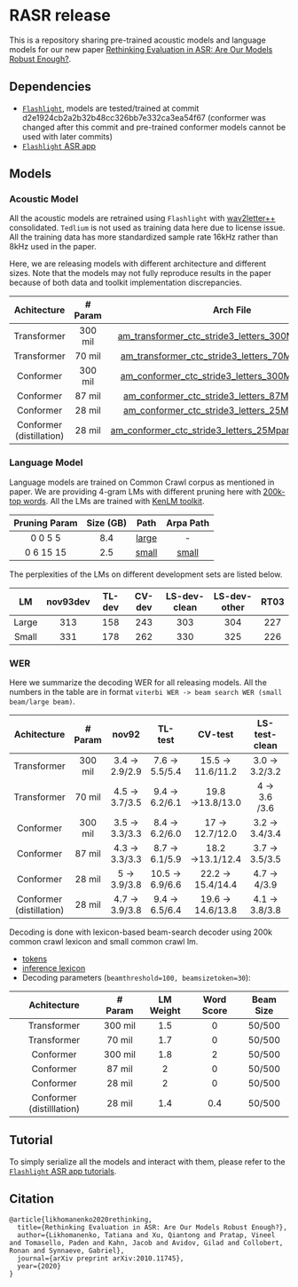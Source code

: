 # RASR release

This is a repository sharing pre-trained acoustic models and language models for our new paper [Rethinking Evaluation in ASR: Are Our Models Robust Enough?](https://arxiv.org/abs/2010.11745).


## Dependencies

* [`Flashlight`](https://github.com/flashlight/flashlight), models are tested/trained at commit d2e1924cb2a2b32b48cc326bb7e332ca3ea54f67 (conformer was changed after this commit and pre-trained conformer models cannot be used with later commits)
* [`Flashlight` ASR app](https://github.com/flashlight/flashlight/tree/master/flashlight/app/asr)

## Models

### Acoustic Model

All the acoustic models are retrained using `Flashlight` with [wav2letter++](https://github.com/flashlight/wav2letter) consolidated. `Tedlium` is not used as training data here due to license issue. All the training data has more standardized sample rate 16kHz rather than 8kHz used in the paper.

Here, we are releasing models with different architecture and different sizes. Note that the models may not fully reproduce results in the paper because of both data and toolkit implementation discrepancies.

|Achitecture |# Param |Arch File |Path |
| :---: | :---: | :---: | :---: |
|Transformer |300 mil |[am_transformer_ctc_stride3_letters_300Mparams.arch](https://dl.fbaipublicfiles.com/wav2letter/rasr/tutorial/am_transformer_ctc_stride3_letters_300Mparams.arch) |[am_transformer_ctc_stride3_letters_300Mparams.bin](https://dl.fbaipublicfiles.com/wav2letter/rasr/tutorial/am_transformer_ctc_stride3_letters_300Mparams.bin) |
|Transformer |70 mil |[am_transformer_ctc_stride3_letters_70Mparams.arch](https://dl.fbaipublicfiles.com/wav2letter/rasr/tutorial/am_transformer_ctc_stride3_letters_70Mparams.arch) |[am_transformer_ctc_stride3_letters_70Mparams.bin](https://dl.fbaipublicfiles.com/wav2letter/rasr/tutorial/am_transformer_ctc_stride3_letters_70Mparams.bin) |
|Conformer |300 mil |[am_conformer_ctc_stride3_letters_300Mparams.arch](https://dl.fbaipublicfiles.com/wav2letter/rasr/tutorial/am_conformer_ctc_stride3_letters_300Mparams.arch) |[am_conformer_ctc_stride3_letters_300Mparams.bin](https://dl.fbaipublicfiles.com/wav2letter/rasr/tutorial/am_conformer_ctc_stride3_letters_300Mparams.bin) |
|Conformer |87 mil |[am_conformer_ctc_stride3_letters_87Mparams.arch](https://dl.fbaipublicfiles.com/wav2letter/rasr/tutorial/am_conformer_ctc_stride3_letters_87Mparams.arch) |[am_conformer_ctc_stride3_letters_87Mparams.bin](https://dl.fbaipublicfiles.com/wav2letter/rasr/tutorial/am_conformer_ctc_stride3_letters_87Mparams.bin) |
|Conformer |28 mil |[am_conformer_ctc_stride3_letters_25Mparams.arch](https://dl.fbaipublicfiles.com/wav2letter/rasr/tutorial/am_conformer_ctc_stride3_letters_25Mparams.arch) |[am_conformer_ctc_stride3_letters_25Mparams.bin](https://dl.fbaipublicfiles.com/wav2letter/rasr/tutorial/am_conformer_ctc_stride3_letters_25Mparams.bin) |
|Conformer (distillation) |28 mil |[am_conformer_ctc_stride3_letters_25Mparams_distill.arch](https://dl.fbaipublicfiles.com/wav2letter/rasr/tutorial/am_conformer_ctc_stride3_letters_25Mparams_distill.arch) |[am_conformer_ctc_stride3_letters_25Mparams_distill.bin](https://dl.fbaipublicfiles.com/wav2letter/rasr/tutorial/am_conformer_ctc_stride3_letters_25Mparams_distill.bin) |


### Language Model

Language models are trained on Common Crawl corpus as mentioned in paper. We are providing 4-gram LMs with different pruning here with [200k-top words](https://dl.fbaipublicfiles.com/wav2letter/rasr/tutorial/lm_common_crawl_200kvocab.txt). All the LMs are trained with [KenLM toolkit](https://kheafield.com/code/kenlm/).

| Pruning Param |Size (GB) |Path | Arpa Path |
| :---: | :---: | :---: | :---: |
|0 0 5 5 |8.4 |[large](https://dl.fbaipublicfiles.com/wav2letter/rasr/tutorial/lm_common_crawl_large_4gram_prun0-0-5_200kvocab.bin) | - |
|0 6 15 15 |2.5 |[small](https://dl.fbaipublicfiles.com/wav2letter/rasr/tutorial/lm_common_crawl_small_4gram_prun0-6-15_200kvocab.bin)  | [small](https://dl.fbaipublicfiles.com/wav2letter/rasr/tutorial/lm_common_crawl_small_4gram_prun0-6-15_200kvocab.arpa) |

The perplexities of the LMs on different development sets are listed below.

| LM |nov93dev |TL-dev |CV-dev |LS-dev-clean |LS-dev-other |RT03 |
| :---: | :---: | :---: | :---: | :---: | :---: | :---: |
| Large |313 |158 |243 |303 |304 |227 |
| Small |331 |178 |262 |330 |325 |226 |


### WER

Here we summarize the decoding WER for all releasing models. All the numbers in the table are in format `viterbi WER -> beam search WER (small beam/large beam)`.

|Achitecture |# Param |nov92 |TL-test |CV-test |LS-test-clean |LS-test-other |Hub05-SWB |Hub05-CH |
| :---: | :---: | :---: | :---: | :---: | :---: | :---: | :---: | :---: |
|Transformer |300 mil |3.4 → 2.9/2.9 |7.6 → 5.5/5.4 |15.5 → 11.6/11.2 |3.0 → 3.2/3.2 |7.2 → 6.4/6.4 |6.8 → 6.2/6.2 |11.6 → 10.8/10.7 |
|Transformer |70 mil |4.5 → 3.7/3.5 |9.4 → 6.2/6.1 |19.8 →13.8/13.0 |4 → 3.6 /3.6 |9.7 → 7.7/7.5 |7.5 → 6.6/6.5 |13 → 11.8/11.7 |
|Conformer |300 mil |3.5 → 3.3/3.3 |8.4 → 6.2/6.0 |17 → 12.7/12.0 |3.2 → 3.4/3.4 |8 → 7/6.8 |7 → 6.4/6.5 |11.9 → 10.7/10.5 |
|Conformer |87 mil |4.3 → 3.3/3.3 |8.7 → 6.1/5.9 |18.2 →13.1/12.4 |3.7 → 3.5/3.5 |8.6 → 7.4/7.2 |7.3 → 6.7/6.7 |12.2 → 11.7/11.5 |
|Conformer |28 mil |5 → 3.9/3.8 |10.5 → 6.9/6.6 |22.2 → 15.4/14.4 |4.7 → 4/3.9 |11.1 → 8.9/8.6 |8.8 → 7.8/7.7 |13.7 → 12.4/12.2 |
|Conformer (distillation) |28 mil |4.7 → 3.9/3.8 |9.4 → 6.5/6.4 |19.6 → 14.6/13.8 |4.1 → 3.8/3.8 |9.9 → 8.4/8.2 |7.6 → 6.9/6.8 |13.0 → 12.2/12.0 |

Decoding is done with lexicon-based beam-search decoder using 200k common crawl lexicon and small common crawl lm.
* [tokens](https://[dl.fbaipublicfiles.com/wav2letter/rasr/tutorial/tokens.txt](http://dl.fbaipublicfiles.com/wav2letter/rasr/tutorial/tokens.txt))
* [inference lexicon](https://dl.fbaipublicfiles.com/wav2letter/rasr/tutorial/lexicon.txt)
* Decoding parameters (`beamthreshold=100, beamsizetoken=30`):

|Achitecture |# Param |LM Weight |Word Score |Beam Size |
| :---: | :---: | :---: | :---: | :---: |
|Transformer |300 mil |1.5 |0 |50/500 |
|Transformer |70 mil |1.7 |0 |50/500 |
|Conformer |300 mil |1.8 |2 |50/500 |
|Conformer |87 mil |2 |0 |50/500 |
|Conformer |28 mil |2 |0 |50/500 |
|Conformer (distilllation) |28 mil |1.4 |0.4 |50/500 |

## Tutorial

To simply serialize all the models and interact with them, please refer to the [`Flashlight` ASR app tutorials](https://github.com/flashlight/flashlight/tree/master/flashlight/app/asr/tutorial).



## Citation

```
@article{likhomanenko2020rethinking,
  title={Rethinking Evaluation in ASR: Are Our Models Robust Enough?},
  author={Likhomanenko, Tatiana and Xu, Qiantong and Pratap, Vineel and Tomasello, Paden and Kahn, Jacob and Avidov, Gilad and Collobert, Ronan and Synnaeve, Gabriel},
  journal={arXiv preprint arXiv:2010.11745},
  year={2020}
}
```
